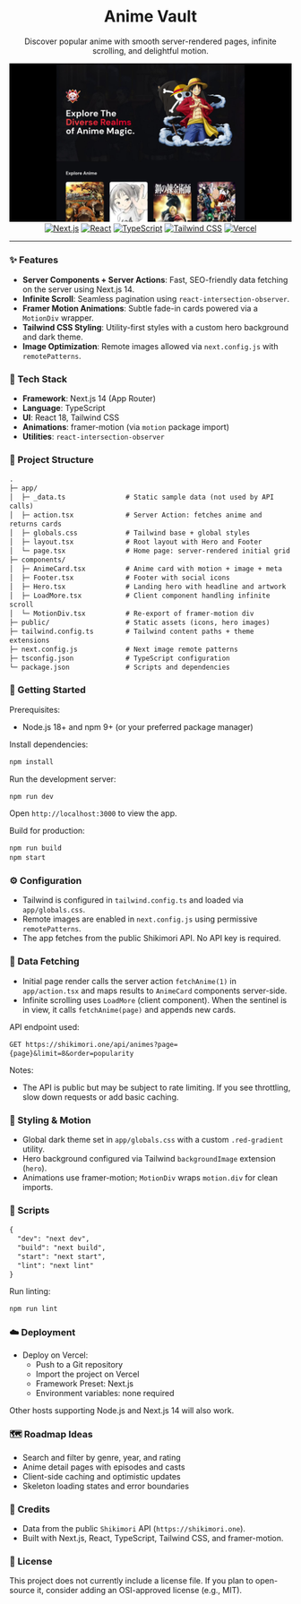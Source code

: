 <div align="center">

# Anime Vault

Discover popular anime with smooth server-rendered pages, infinite scrolling, and delightful motion.

![preview](./image.jpg)
[![Next.js](https://img.shields.io/badge/Next.js-14-black?logo=next.js)](https://nextjs.org/)
[![React](https://img.shields.io/badge/React-18-61dafb?logo=react&logoColor=061d2a)](https://react.dev/)
[![TypeScript](https://img.shields.io/badge/TypeScript-5-3178c6?logo=typescript&logoColor=white)](https://www.typescriptlang.org/)
[![Tailwind CSS](https://img.shields.io/badge/Tailwind_CSS-3-38b2ac?logo=tailwindcss&logoColor=white)](https://tailwindcss.com/)
[![Vercel](https://img.shields.io/badge/Deploy-Vercel-000?logo=vercel)](https://vercel.com/)

</div>

---

### ✨ Features

- **Server Components + Server Actions**: Fast, SEO-friendly data fetching on the server using Next.js 14.
- **Infinite Scroll**: Seamless pagination using `react-intersection-observer`.
- **Framer Motion Animations**: Subtle fade-in cards powered via a `MotionDiv` wrapper.
- **Tailwind CSS Styling**: Utility-first styles with a custom hero background and dark theme.
- **Image Optimization**: Remote images allowed via `next.config.js` with `remotePatterns`.

### 🧰 Tech Stack

- **Framework**: Next.js 14 (App Router)
- **Language**: TypeScript
- **UI**: React 18, Tailwind CSS
- **Animations**: framer-motion (via `motion` package import)
- **Utilities**: `react-intersection-observer`

### 📂 Project Structure

```text
.
├─ app/
│  ├─ _data.ts               # Static sample data (not used by API calls)
│  ├─ action.tsx             # Server Action: fetches anime and returns cards
│  ├─ globals.css            # Tailwind base + global styles
│  ├─ layout.tsx             # Root layout with Hero and Footer
│  └─ page.tsx               # Home page: server-rendered initial grid
├─ components/
│  ├─ AnimeCard.tsx          # Anime card with motion + image + meta
│  ├─ Footer.tsx             # Footer with social icons
│  ├─ Hero.tsx               # Landing hero with headline and artwork
│  ├─ LoadMore.tsx           # Client component handling infinite scroll
│  └─ MotionDiv.tsx          # Re-export of framer-motion div
├─ public/                   # Static assets (icons, hero images)
├─ tailwind.config.ts        # Tailwind content paths + theme extensions
├─ next.config.js            # Next image remote patterns
├─ tsconfig.json             # TypeScript configuration
└─ package.json              # Scripts and dependencies
```

### 🚀 Getting Started

Prerequisites:

- Node.js 18+ and npm 9+ (or your preferred package manager)

Install dependencies:

```bash
npm install
```

Run the development server:

```bash
npm run dev
```

Open `http://localhost:3000` to view the app.

Build for production:

```bash
npm run build
npm start
```

### ⚙️ Configuration

- Tailwind is configured in `tailwind.config.ts` and loaded via `app/globals.css`.
- Remote images are enabled in `next.config.js` using permissive `remotePatterns`.
- The app fetches from the public Shikimori API. No API key is required.

### 📡 Data Fetching

- Initial page render calls the server action `fetchAnime(1)` in `app/action.tsx` and maps results to `AnimeCard` components server-side.
- Infinite scrolling uses `LoadMore` (client component). When the sentinel is in view, it calls `fetchAnime(page)` and appends new cards.

API endpoint used:

```
GET https://shikimori.one/api/animes?page={page}&limit=8&order=popularity
```

Notes:

- The API is public but may be subject to rate limiting. If you see throttling, slow down requests or add basic caching.

### 🎨 Styling & Motion

- Global dark theme set in `app/globals.css` with a custom `.red-gradient` utility.
- Hero background configured via Tailwind `backgroundImage` extension (`hero`).
- Animations use framer-motion; `MotionDiv` wraps `motion.div` for clean imports.

### 🧪 Scripts

```jsonc
{
  "dev": "next dev",
  "build": "next build",
  "start": "next start",
  "lint": "next lint"
}
```

Run linting:

```bash
npm run lint
```

### ☁️ Deployment

- Deploy on Vercel:
  - Push to a Git repository
  - Import the project on Vercel
  - Framework Preset: Next.js
  - Environment variables: none required

Other hosts supporting Node.js and Next.js 14 will also work.

### 🗺️ Roadmap Ideas

- Search and filter by genre, year, and rating
- Anime detail pages with episodes and casts
- Client-side caching and optimistic updates
- Skeleton loading states and error boundaries

### 🙌 Credits

- Data from the public `Shikimori` API (`https://shikimori.one`).
- Built with Next.js, React, TypeScript, Tailwind CSS, and framer-motion.

### 📄 License

This project does not currently include a license file. If you plan to open-source it, consider adding an OSI-approved license (e.g., MIT).
